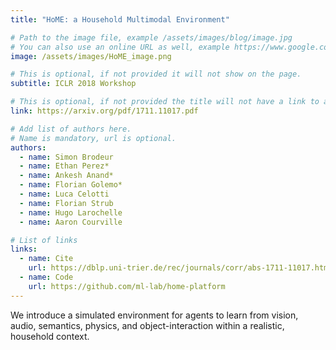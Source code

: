 ```yaml
---
title: "HoME: a Household Multimodal Environment"

# Path to the image file, example /assets/images/blog/image.jpg
# You can also use an online URL as well, example https://www.google.com/image.jpg
image: /assets/images/HoME_image.png

# This is optional, if not provided it will not show on the page.
subtitle: ICLR 2018 Workshop

# This is optional, if not provided the title will not have a link to anywhere
link: https://arxiv.org/pdf/1711.11017.pdf

# Add list of authors here.
# Name is mandatory, url is optional.
authors:
  - name: Simon Brodeur
  - name: Ethan Perez*
  - name: Ankesh Anand*
  - name: Florian Golemo*
  - name: Luca Celotti
  - name: Florian Strub
  - name: Hugo Larochelle
  - name: Aaron Courville

# List of links
links:
  - name: Cite
    url: https://dblp.uni-trier.de/rec/journals/corr/abs-1711-11017.html?view=bibtex
  - name: Code
    url: https://github.com/ml-lab/home-platform
---
```


<!--Abstract-->

We introduce a simulated environment for agents to learn from vision, audio, semantics, physics, and object-interaction within a realistic, household context.
